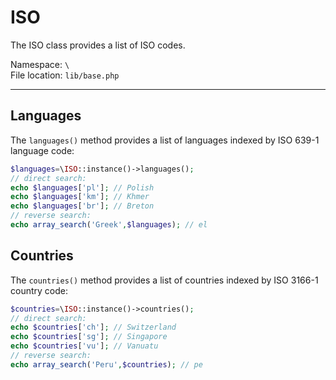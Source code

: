 # ISO

The ISO class provides a list of ISO codes.


Namespace: `\` <br>
File location: `lib/base.php`

---

## Languages

The `languages()` method provides a list of languages indexed by ISO 639-1 language code:

```php
$languages=\ISO::instance()->languages();
// direct search:
echo $languages['pl']; // Polish
echo $languages['km']; // Khmer
echo $languages['br']; // Breton
// reverse search:
echo array_search('Greek',$languages); // el
```

## Countries

The `countries()` method provides a list of countries indexed by ISO 3166-1 country code:

```php
$countries=\ISO::instance()->countries();
// direct search:
echo $countries['ch']; // Switzerland
echo $countries['sg']; // Singapore
echo $countries['vu']; // Vanuatu
// reverse search:
echo array_search('Peru',$countries); // pe
```

